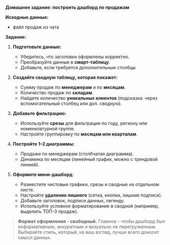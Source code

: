 **Домашнее задание: построить дашборд по продажам**

**Исходные данные:**
 - файл продаж из чата

**Задание:**

1. **Подготовьте данные:**
   - Убедитесь, что заголовки оформлены корректно.
   - Преобразуйте данные в **смарт-таблицу**.
   - Добавьте, если требуется дополнительные столбцы

2. **Создайте сводную таблицу, которая покажет:**
   - Сумму продаж по **менеджерам** и по **месяцам**.
   - Количество продаж по **складам**.
   - Найдите количество **уникальных клиентов** (подсказка: через вспомогательный столбец или доп. сводную).

3. **Добавьте фильтрацию:**
   - Используйте **срезы** для фильтрации по году, региону или номенклатурной группе.
   - Настройте группировку по **месяцам или кварталам**.

4. **Постройте 1–2 диаграммы:**
   - Продажи по менеджерам (столбчатая диаграмма).
   - Динамика по месяцам (линейный график, можно с трендовой линией).

5. **Оформите мини-дашборд**:
   - Разместите чистовые графики, срезы и сводные на отдельном листе.
   - Настройте **удаление лишнего** (сетка, кнопки, лишние подписи).
   - Добавьте заголовок, подписи данных, легенду.
   - Используйте условное форматирование в сводной (например, выделить ТОП-3 продаж).

> **Формат оформления - свободный.** Главное - чтобы дашборд был информативным, аккуратным и визуально не перегруженным. Выбирайте стиль, который, на ваш взгляд, лучше всего доносит смысл данных.
